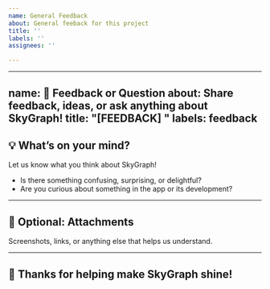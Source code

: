 ```yaml
---
name: General Feedback
about: General feeback for this project
title: ''
labels: ''
assignees: ''

---
```


---
name: 💬 Feedback or Question
about: Share feedback, ideas, or ask anything about SkyGraph!
title: "[FEEDBACK] <your topic>"
labels: feedback
---

## 💡 What’s on your mind?

Let us know what you think about SkyGraph!  
- Is there something confusing, surprising, or delightful?
- Are you curious about something in the app or its development?

---

## 📸 Optional: Attachments

Screenshots, links, or anything else that helps us understand.

---

## 🚀 Thanks for helping make SkyGraph shine!
